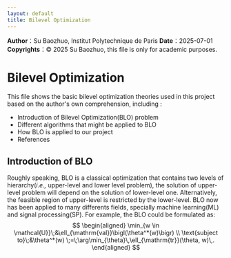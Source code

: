 ```yaml
---
layout: default
title: Bilevel Optimization
---
```

**Author**：Su Baozhuo, Institut Polytechnique de Paris 
**Date**：2025-07-01  
**Copyrights**：© 2025 Su Baozhuo, this file is only for academic purposes.

# Bilevel Optimization

This file shows the basic bilevel optimization theories used in this project based on the author's own comprehension, including :
- Introduction of Bilevel Optimization(BLO) problem
- Different algorithms that might be applied to BLO
- How BLO is applied to our project
- References


## Introduction of BLO
Roughly speaking, BLO is a classical optimization that contains two levels of hierarchy(_i.e.,_ upper-level and lower level problem), the solution of upper-level problem will depend on the solution of lower-level one. Alternatively, the feasible region of upper-level is restricted by the lower-level.
BLO now has been applied to many differents fields, specially machine learning(ML) and signal processing(SP). For example, the BLO could be formulated as:
$$
\begin{aligned}
\min_{w \in \mathcal{U}}\;&\ell_{\mathrm{val}}\bigl(\theta^*(w)\bigr) \\
\text{subject to}\;&\theta^*(w) \;=\;\arg\min_{\theta}\,\ell_{\mathrm{tr}}(\theta, w)\,.
\end{aligned}
$$






